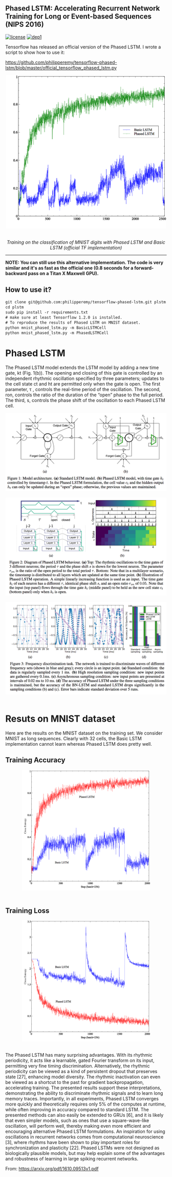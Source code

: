 ## Phased LSTM: Accelerating Recurrent Network Training for Long or Event-based Sequences (NIPS 2016)
[![license](https://img.shields.io/badge/License-MIT-brightgreen.svg)](https://github.com/philipperemy/keras-attention-mechanism/blob/master/LICENSE) [![dep1](https://img.shields.io/badge/Tensorflow-1.2+-blue.svg)](https://www.tensorflow.org/)

Tensorflow has released an official version of the Phased LSTM. I wrote a script to show how to use it: 

https://github.com/philipperemy/tensorflow-phased-lstm/blob/master/official_tensorflow_phased_lstm.py

<div align="center">
  <img src="fig/official_tensorflow_impl.png" width="500"><br><br>
  <p><i>Training on the classification of MNIST digits with Phased LSTM and Basic LSTM (official TF implementation)</i></p>
</div>

<hr/>

**NOTE: You can still use this alternative implementation. The code is very similar and it's as fast as the official one (0.8 seconds for a forward-backward pass on a Titan X Maxwell GPU).**

## How to use it?
```
git clone git@github.com:philipperemy/tensorflow-phased-lstm.git plstm
cd plstm
sudo pip install -r requirements.txt
# make sure at least Tensorflow 1.2.0 is installed.
# To reproduce the results of Phased LSTM on MNIST dataset.
python mnist_phased_lstm.py -m BasicLSTMCell
python mnist_phased_lstm.py -m PhasedLSTMCell
```

# Phased LSTM

The Phased LSTM model extends the LSTM model by adding a new time gate, kt (Fig. 1(b)). The
opening and closing of this gate is controlled by an independent rhythmic oscillation specified by
three parameters; updates to the cell state ct and ht are permitted only when the gate is open. The
first parameter, τ , controls the real-time period of the oscillation. The second, ron, controls the ratio
of the duration of the “open” phase to the full period. The third, s, controls the phase shift of the
oscillation to each Phased LSTM cell.

<div align="center">
  <img src="fig/fig1.png"><br><br>
</div>

<div align="center">
  <img src="fig/fig2.png"><br><br>
</div>

<div align="center">
  <img src="fig/fig3.png"><br><br>
</div>


# Resuts on MNIST dataset

Here are the results on the MNIST dataset on the training set. We consider MNIST as long sequences. Clearly with 32 cells, the Basic LSTM implementation cannot learn whereas Phased LSTM does pretty well.

## Training Accuracy
<div align="center">
  <img src="fig/mnist_acc.png" width="400"><br><br>
</div>

## Training Loss
<div align="center">
  <img src="fig/mnist_ce.png" width="400"><br><br>
</div>

The Phased LSTM has many surprising advantages. With its rhythmic periodicity, it acts like a
learnable, gated Fourier transform on its input, permitting very fine timing discrimination. Alternatively,
the rhythmic periodicity can be viewed as a kind of persistent dropout that preserves state [27],
enhancing model diversity. The rhythmic inactivation can even be viewed as a shortcut to the past
for gradient backpropagation, accelerating training. The presented results support these interpretations,
demonstrating the ability to discriminate rhythmic signals and to learn long memory traces.
Importantly, in all experiments, Phased LSTM converges more quickly and theoretically requires
only 5% of the computes at runtime, while often improving in accuracy compared to standard LSTM.
The presented methods can also easily be extended to GRUs [6], and it is likely that even simpler
models, such as ones that use a square-wave-like oscillation, will perform well, thereby making even
more efficient and encouraging alternative Phased LSTM formulations. An inspiration for using
oscillations in recurrent networks comes from computational neuroscience [3], where rhythms have
been shown to play important roles for synchronization and plasticity [22]. Phased LSTMs were
not designed as biologically plausible models, but may help explain some of the advantages and
robustness of learning in large spiking recurrent networks.

From: https://arxiv.org/pdf/1610.09513v1.pdf
